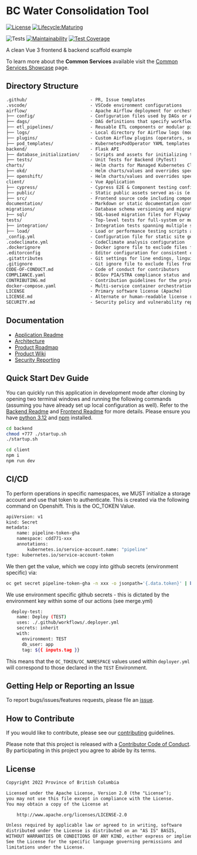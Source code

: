 # BC Water Consolidation Tool

[![License](https://img.shields.io/badge/License-Apache%202.0-blue.svg)](LICENSE)
[![Lifecycle:Maturing](https://img.shields.io/badge/Lifecycle-Maturing-007EC6)](https://github.com/bcgov/repomountie/blob/master/doc/lifecycle-badges.md)

![Tests](https://github.com/bcgov/vue3-scaffold/workflows/Tests/badge.svg)
[![Maintainability](https://api.codeclimate.com/v1/badges/c8851505a24845123966/maintainability)](https://codeclimate.com/github/bcgov/vue3-scaffold/maintainability)
[![Test Coverage](https://api.codeclimate.com/v1/badges/c8851505a24845123966/test_coverage)](https://codeclimate.com/github/bcgov/vue3-scaffold/test_coverage)

A clean Vue 3 frontend & backend scaffold example

To learn more about the **Common Services** available visit the [Common Services Showcase](https://bcgov.github.io/common-service-showcase/) page.

## Directory Structure

```txt
.github/                        - PR, Issue templates
.vscode/                        - VSCode environment configurations
airflow/                        - Apache Airflow deployment for orchestrating data pipelines
├── config/                     - Configuration files used by DAGs or Airflow runtime
├── dags/                       - DAG definitions that specify workflows and task dependencies
├── etl_pipelines/              - Reusable ETL components or modular pipeline logic imported by DAGs
├── logs/                       - Local directory for Airflow logs (mounted in docker-compose)
├── plugins/                    - Custom Airflow plugins (operators, sensors, hooks, etc.)
├── pod_templates/              - KubernetesPodOperator YAML templates for task execution in K8s
backend/                        - Flask API
├── database_initialization/    - Scripts and assets for initializing the application database
├── tests/                      - Unit Tests for Backend (PyTest)
charts/                         - Helm charts for Managed Kubernetes Clusters
├── okd/                        - Helm charts/values and overrides specific to OKD environment
├── openshift/                  - Helm charts/values and overrides specific to OpenShift deployments
client/                         - Vue Application
├── cypress/                    - Cypress E2E & Component testing configuration and specs
├── public/                     - Static public assets served as-is (e.g., index.html, icons)
├── src/                        - Frontend source code including components, views, and logic
documentation/                  - Markdown or static documentation content for the project
migrations/                     - Database schema versioning and migration scripts
├── sql/                        - SQL-based migration files for Flyway
tests/                          - Top-level tests for full-system or multi-component scenarios
├── integration/                - Integration tests spanning multiple services
├── load/                       - Load or performance testing scripts and configs
_config.yml                     - Configuration file for static site generators (e.g., Jekyll/GitHub Pages)
.codeclimate.yml                - CodeClimate analysis configuration
.dockerignore                   - Docker ignore file to exclude files from Docker builds
.editorconfig                   - Editor configuration for consistent coding styles
.gitattributes                  - Git settings for line endings, linguist overrides, etc.
.gitignore                      - Git ignore file to exclude files from version control
CODE-OF-CONDUCT.md              - Code of conduct for contributors
COMPLIANCE.yaml                 - BCGov PIA/STRA compliance status and tracking
CONTRIBUTING.md                 - Contribution guidelines for the project
docker-compose.yaml             - Multi-service container orchestration config for local dev/testing of Client/Backend
LICENSE                         - Primary software license (Apache)
LICENSE.md                      - Alternate or human-readable license reference
SECURITY.md                     - Security policy and vulnerability reporting instructions
```

## Documentation

- [Application Readme](frontend/README.md)
- [Architecture](documentation/Architecture.md)
- [Product Roadmap](https://github.com/bcgov/vue3-scaffold/wiki/Product-Roadmap)
- [Product Wiki](https://github.com/bcgov/vue3-scaffold/wiki)
- [Security Reporting](SECURITY.md)

## Quick Start Dev Guide

You can quickly run this application in development mode after cloning by opening two terminal windows and running the following commands (assuming you have already set up local configuration as well). Refer to the [Backend Readme](backend/README.md) and [Frontend Readme](client/README.md) for more details. Please ensure you have [python 3.12](https://www.python.org/downloads/) and [npm](https://docs.npmjs.com/downloading-and-installing-node-js-and-npm) installed.

```bash
cd backend
chmod +777 ./startup.sh
./startup.sh
```

```bash
cd client
npm i
npm run dev
```

## CI/CD

To perform operations in specific namespaces, we MUST initialize a storage account and use that token to authenticate. This is created via the following command on Openshift. This is the OC_TOKEN Value.

```bash
apiVersion: v1
kind: Secret
metadata:
    name: pipeline-token-gha
    namespace: cdd771-xxx
    annotations:
        kubernetes.io/service-account.name: "pipeline"
type: kubernetes.io/service-account-token
```

We then get the value, which we copy into github secrets (environment specific) via:

```bash
oc get secret pipeline-token-gha -n xxx -o jsonpath='{.data.token}' | base64 -d
```

We use environment specific github secrets - this is dictated by the environment key within some of our actions (see merge.yml)

```bash
  deploy-test:
    name: Deploy (TEST)
    uses: ./.github/workflows/.deployer.yml
    secrets: inherit
    with:
      environment: TEST
      db_user: app
      tag: ${{ inputs.tag }}
```

This means that the `OC_TOKEN/OC_NAMESPACE` values used within `deployer.yml` will correspond to those declared in the `TEST` Environment.

## Getting Help or Reporting an Issue

To report bugs/issues/features requests, please file an [issue](https://github.com/bcgov/vue3-scaffold/issues).

## How to Contribute

If you would like to contribute, please see our [contributing](CONTRIBUTING.md) guidelines.

Please note that this project is released with a [Contributor Code of Conduct](CODE-OF-CONDUCT.md). By participating in this project you agree to abide by its terms.

## License

```txt
Copyright 2022 Province of British Columbia

Licensed under the Apache License, Version 2.0 (the "License");
you may not use this file except in compliance with the License.
You may obtain a copy of the License at

    http://www.apache.org/licenses/LICENSE-2.0

Unless required by applicable law or agreed to in writing, software
distributed under the License is distributed on an "AS IS" BASIS,
WITHOUT WARRANTIES OR CONDITIONS OF ANY KIND, either express or implied.
See the License for the specific language governing permissions and
limitations under the License.
```
